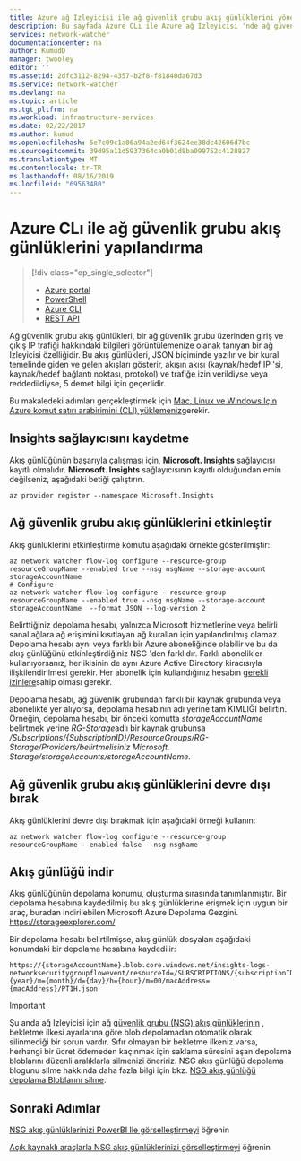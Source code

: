 ```yaml
---
title: Azure ağ Izleyicisi ile ağ güvenlik grubu akış günlüklerini yönetme-Azure CLı | Microsoft Docs
description: Bu sayfada Azure CLı ile Azure ağ Izleyicisi 'nde ağ güvenlik grubu akış günlüklerinin nasıl yönetileceği açıklanmaktadır
services: network-watcher
documentationcenter: na
author: KumudD
manager: twooley
editor: ''
ms.assetid: 2dfc3112-8294-4357-b2f8-f81840da67d3
ms.service: network-watcher
ms.devlang: na
ms.topic: article
ms.tgt_pltfrm: na
ms.workload: infrastructure-services
ms.date: 02/22/2017
ms.author: kumud
ms.openlocfilehash: 5e7c09c1a06a94a2ed64f3624ee38dc42606d7bc
ms.sourcegitcommit: 39d95a11d5937364ca0b01d8ba099752c4128827
ms.translationtype: MT
ms.contentlocale: tr-TR
ms.lasthandoff: 08/16/2019
ms.locfileid: "69563480"
---
```

# <a name="configuring-network-security-group-flow-logs-with-azure-cli"></a>Azure CLı ile ağ güvenlik grubu akış günlüklerini yapılandırma

> [!div class="op_single_selector"]
> - [Azure portal](network-watcher-nsg-flow-logging-portal.md)
> - [PowerShell](network-watcher-nsg-flow-logging-powershell.md)
> - [Azure CLI](network-watcher-nsg-flow-logging-cli.md)
> - [REST API](network-watcher-nsg-flow-logging-rest.md)

Ağ güvenlik grubu akış günlükleri, bir ağ güvenlik grubu üzerinden giriş ve çıkış IP trafiği hakkındaki bilgileri görüntülemenize olanak tanıyan bir ağ Izleyicisi özelliğidir. Bu akış günlükleri, JSON biçiminde yazılır ve bir kural temelinde giden ve gelen akışları gösterir, akışın akışı (kaynak/hedef IP 'si, kaynak/hedef bağlantı noktası, protokol) ve trafiğe izin verildiyse veya reddedildiyse, 5 demet bilgi için geçerlidir.

Bu makaledeki adımları gerçekleştirmek için [Mac, Linux ve Windows Için Azure komut satırı arabirimini (CLI) yüklemeniz](/cli/azure/install-azure-cli)gerekir.

## <a name="register-insights-provider"></a>Insights sağlayıcısını kaydetme

Akış günlüğünün başarıyla çalışması için, **Microsoft. Insights** sağlayıcısı kayıtlı olmalıdır. **Microsoft. Insights** sağlayıcısının kayıtlı olduğundan emin değilseniz, aşağıdaki betiği çalıştırın.

```azurecli
az provider register --namespace Microsoft.Insights
```

## <a name="enable-network-security-group-flow-logs"></a>Ağ güvenlik grubu akış günlüklerini etkinleştir

Akış günlüklerini etkinleştirme komutu aşağıdaki örnekte gösterilmiştir:

```azurecli
az network watcher flow-log configure --resource-group resourceGroupName --enabled true --nsg nsgName --storage-account storageAccountName
# Configure 
az network watcher flow-log configure --resource-group resourceGroupName --enabled true --nsg nsgName --storage-account storageAccountName  --format JSON --log-version 2
```

Belirttiğiniz depolama hesabı, yalnızca Microsoft hizmetlerine veya belirli sanal ağlara ağ erişimini kısıtlayan ağ kuralları için yapılandırılmış olamaz. Depolama hesabı aynı veya farklı bir Azure aboneliğinde olabilir ve bu da akış günlüğünü etkinleştirdiğiniz NSG 'den farklıdır. Farklı abonelikler kullanıyorsanız, her ikisinin de aynı Azure Active Directory kiracısıyla ilişkilendirilmesi gerekir. Her abonelik için kullandığınız hesabın [gerekli izinlere](required-rbac-permissions.md)sahip olması gerekir. 

Depolama hesabı, ağ güvenlik grubundan farklı bir kaynak grubunda veya abonelikte yer alıyorsa, depolama hesabının adı yerine tam KIMLIĞI belirtin. Örneğin, depolama hesabı, bir önceki komutta *storageAccountName* belirtmek yerine *RG-Storage*adlı bir kaynak grubunsa */Subscriptions/{SubscriptionID}/ResourceGroups/RG-Storage/Providers/belirtmelisiniz Microsoft. Storage/storageAccounts/storageAccountName*.

## <a name="disable-network-security-group-flow-logs"></a>Ağ güvenlik grubu akış günlüklerini devre dışı bırak

Akış günlüklerini devre dışı bırakmak için aşağıdaki örneği kullanın:

```azurecli
az network watcher flow-log configure --resource-group resourceGroupName --enabled false --nsg nsgName
```

## <a name="download-a-flow-log"></a>Akış günlüğü indir

Akış günlüğünün depolama konumu, oluşturma sırasında tanımlanmıştır. Bir depolama hesabına kaydedilmiş bu akış günlüklerine erişmek için uygun bir araç, buradan indirilebilen Microsoft Azure Depolama Gezgini. https://storageexplorer.com/

Bir depolama hesabı belirtilmişse, akış günlük dosyaları aşağıdaki konumdaki bir depolama hesabına kaydedilir:

```
https://{storageAccountName}.blob.core.windows.net/insights-logs-networksecuritygroupflowevent/resourceId=/SUBSCRIPTIONS/{subscriptionID}/RESOURCEGROUPS/{resourceGroupName}/PROVIDERS/MICROSOFT.NETWORK/NETWORKSECURITYGROUPS/{nsgName}/y={year}/m={month}/d={day}/h={hour}/m=00/macAddress={macAddress}/PT1H.json
```

> [!IMPORTANT]
> Şu anda ağ Izleyicisi için ağ [güvenlik grubu (NSG) akış günlüklerinin](network-watcher-nsg-flow-logging-overview.md) , bekletme ilkesi ayarlarına göre blob depolamadan otomatik olarak silinmediği bir sorun vardır. Sıfır olmayan bir bekletme ilkeniz varsa, herhangi bir ücret ödemeden kaçınmak için saklama süresini aşan depolama bloblarını düzenli aralıklarla silmenizi öneririz. NSG akış günlüğü depolama blogunu silme hakkında daha fazla bilgi için bkz. [NSG akış günlüğü depolama Bloblarını silme](network-watcher-delete-nsg-flow-log-blobs.md).

## <a name="next-steps"></a>Sonraki Adımlar

[NSG akış günlüklerinizi PowerBI Ile görselleştirmeyi](network-watcher-visualize-nsg-flow-logs-power-bi.md) öğrenin

[Açık kaynaklı araçlarla NSG akış günlüklerinizi görselleştirmeyi](network-watcher-visualize-nsg-flow-logs-open-source-tools.md) öğrenin
